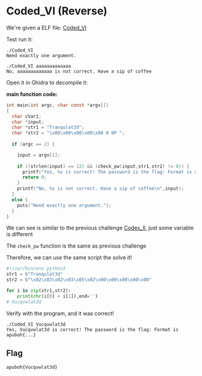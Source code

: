 # Coded_VI (Reverse)

We're given a ELF file: [Coded_VI](./Coded_VI)

Test run it:
```
./Coded_VI 
Need exactly one argument.

./Coded_VI aaaaaaaaaaaaa
No, aaaaaaaaaaaaa is not correct. Have a sip of coffee
```

Open it in Ghidra to decompile it:

**main function code:**
```c
int main(int argc, char const *argv[])
{
  char cVar1;
  char *input;
  char *str1 = "Tranqulat3d";
  char *str2 = "\x00\x00\x00\x00\x00 0 0P ";
  
  if (argc == 2) {

    input = argv[1];
    
    if ((strlen(input) == 12) && (check_pw(input,str1,str2) != 0)) {
      printf("Yes, %s is correct! The password is the flag: Format is apuboh{...}\n",input);
      return 0;
    }
    printf("No, %s is not correct. Have a sip of coffee\n",input);
  }
  else {
    puts("Need exactly one argument.");
  }
}
```
We can see is similar to the previous challenge [Codex_II](https://github.com/Hong5489/APUBOH2020/tree/main/codex_II), just some variable is different

The `check_pw` function is the same as previous challenge

Therefore, we can use the same script the solve it!

```py
#!/usr/bin/env python3
str1 = b"Tranqulat3d"
str2 = b"\x02\x03\x02\x03\x05\x02\x00\x00\x00\x00\x00"

for i in zip(str1,str2):
	print(chr(i[0] + i[1]),end='')
# Vucqvwlat3d
```
Verify with the program, and it was correct!
```
./Coded_VI Vucqvwlat3d
Yes, Vucqvwlat3d is correct! The password is the flag: Format is apuboh{...}
```

## Flag
```
apuboh{Vucqvwlat3d}
```
